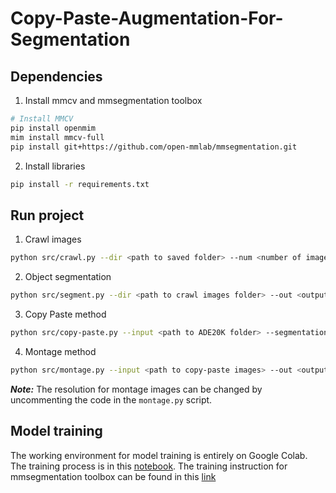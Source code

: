 # Copy-Paste-Augmentation-For-Segmentation

## Dependencies

1. Install mmcv and mmsegmentation toolbox

```bash
# Install MMCV
pip install openmim
mim install mmcv-full
pip install git+https://github.com/open-mmlab/mmsegmentation.git
```

2. Install libraries

```bash
pip install -r requirements.txt
```

## Run project

1. Crawl images

```bash
python src/crawl.py --dir <path to saved folder> --num <number of images> --platform <google/flickr> --keywords <object keywords>
```

2. Object segmentation

```bash
python src/segment.py --dir <path to crawl images folder> --out <output folder> --alpha <threshold for pseudo label>
```

3. Copy Paste method

```bash
python src/copy-paste.py --input <path to ADE20K folder> --segmentation <path to segmented images> --out <output folder> --num <number of additional object of each class>
```

4. Montage method

```bash
python src/montage.py --input <path to copy-paste images> --out <output folder>
```

***Note:*** The resolution for montage images can be changed by uncommenting the code in the `montage.py` script.

## Model training

The working environment for model training is entirely on Google Colab. The training process is in this [notebook](https://colab.research.google.com/drive/1bPLZKN3hyWlGc9MC1UFfx-EzGv-4B4LY?usp=sharing). The training instruction for mmsegmentation toolbox can be found in this [link](https://mmsegmentation.readthedocs.io/en/main/)
